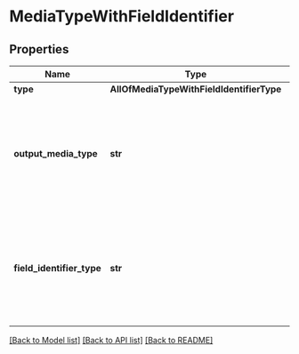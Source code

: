 # MediaTypeWithFieldIdentifier

## Properties
Name | Type | Description | Notes
------------ | ------------- | ------------- | -------------
**type** | **AllOfMediaTypeWithFieldIdentifierType** |  | 
**output_media_type** | **str** | Use the mediaType to request custom datasets in [CSV](https://www.ietf.org/rfc/rfc4180.txt) or [JSON](https://www.ietf.org/rfc/rfc8259.txt) format. CSV output from DL REST API is normalised to [XSD 1.1 types](https://www.w3.org/TR/xmlschema11-2/) such as xsd:boolean and xsd:date to facilitate ingestion. | 
**field_identifier_type** | **str** | Only valid if &#x60;outputMediaType&#x60; is set to &#x60;\&quot;text/csv\&quot;&#x60;. The identifier used for fields used in the returned CSV file. The default type depends on your account permissions. | [optional] 

[[Back to Model list]](../README.md#documentation-for-models) [[Back to API list]](../README.md#documentation-for-api-endpoints) [[Back to README]](../README.md)

